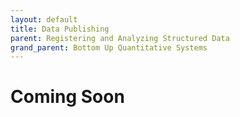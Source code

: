 ```yaml
---
layout: default
title: Data Publishing
parent: Registering and Analyzing Structured Data
grand_parent: Bottom Up Quantitative Systems
---
```


# Coming Soon